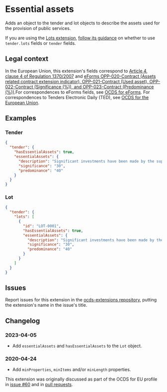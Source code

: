 # Essential assets

Adds an object to the tender and lot objects to describe the assets used for the provision of public services.

If you are using the [Lots extension](https://extensions.open-contracting.org/en/extensions/lots/master/), [follow its guidance](https://extensions.open-contracting.org/en/extensions/lots/master/#usage) on whether to use `tender.lots` fields or `tender` fields.

## Legal context

In the European Union, this extension's fields correspond to [Article 4, clause 4 of Regulation 1370/2007](https://eur-lex.europa.eu/legal-content/EN/TXT/?uri=CELEX%3A32007R1370) and [eForms OPP-020-Contract (Assets related contract extension indicator), OPP-021-Contract (Used asset), OPP-022-Contract (Significance (%)), and OPP-023-Contract (Predominance (%))](https://docs.ted.europa.eu/eforms/latest/reference/business-terms/).For correspondences to eForms fields, see [OCDS for eForms](https://standard.open-contracting.org/profiles/eforms/latest/en/). For correspondences to Tenders Electronic Daily (TED), see [OCDS for the European Union](http://standard.open-contracting.org/profiles/eu/latest/en/).

## Examples

### Tender

```json
{
  "tender": {
    "hasEssentialAssets": true,
    "essentialAssets": {
      "description": "Significant investments have been made by the supplier in the past years and will continue to be so in the future, which will pay for themselves over a period of time well beyond the period of the contract. It includes the purchase of new vehicles, the maintenance of the modernization of the existing fleet and the renovation of the vehicle depots.",
      "significance": "30",
      "predominance": "40"
    }
  }
}
```

### Lot

```json
{
  "tender": {
    "lots": [
      {
        "id": "LOT-0001",
        "hasEssentialAssets": true,
        "essentialAssets": {
          "description": "Significant investments have been made by the supplier in the past years and will continue to be so in the future, which will pay for themselves over a period of time well beyond the period of the contract. It includes the purchase of new vehicles, the maintenance of the modernization of the existing fleet and the renovation of the vehicle depots.",
          "significance": "30",
          "predominance": "40"
        }
      }
    ]
  }
}
```

## Issues

Report issues for this extension in the [ocds-extensions repository](https://github.com/open-contracting/ocds-extensions/issues), putting the extension's name in the issue's title.

## Changelog

### 2023-04-05

* Add `essentialAssets` and `hasEssentialAssets` to the `Lot` object.

### 2020-04-24

* Add `minProperties`, `minItems` and/or `minLength` properties.

This extension was originally discussed as part of the OCDS for EU profile in [issue #60](https://github.com/open-contracting-extensions/european-union/issues/60) and in [pull requests](https://github.com/open-contracting-extensions/ocds_essentialAssets_extension/pulls?q=is%3Apr+is%3Aclosed).
